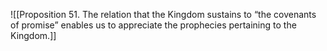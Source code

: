 ![[Proposition 51. The relation that the Kingdom sustains to “the covenants of promise” enables us to appreciate the prophecies pertaining to the Kingdom.]]